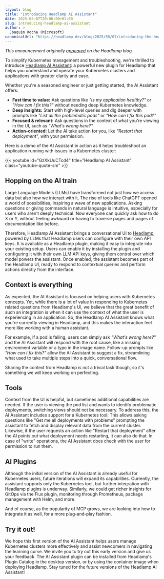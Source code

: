 ```yaml
---
layout: blog
title: "Introducing Headlamp AI Assistant"
date: 2025-08-07T20:00:00+01:00
slug: introducing-headlamp-ai-assistant
author: >
  Joaquim Rocha (Microsoft)
canonicalUrl: "https://headlamp.dev/blog/2025/08/07/introducing-the-headlamp-ai-assistant"
---
```


_This announcement originally [appeared](https://headlamp.dev/blog/2025/08/07/introducing-the-headlamp-ai-assistant) on the Headlamp blog._

To simplify Kubernetes management and troubleshooting, we're thrilled to
introduce [Headlamp AI Assistant](https://github.com/headlamp-k8s/plugins/tree/main/ai-assistant#readme): a powerful new plugin for Headlamp that helps
you understand and operate your Kubernetes clusters and applications with
greater clarity and ease.

Whether you're a seasoned engineer or just getting started, the AI Assistant offers:
* **Fast time to value:** Ask questions like _"Is my application healthy?"_ or
  _"How can I fix this?"_ without needing deep Kubernetes knowledge.
* **Deep insights:** Start with high-level queries and dig deeper with prompts
  like _"List all the problematic pods"_ or _"How can I fix this pod?"_
* **Focused & relevant:** Ask questions in the context of what you're viewing
  in the UI, such as _"What's wrong here?"_
* **Action-oriented:** Let the AI take action for you, like _"Restart that
  deployment"_, with your permission.

Here is a demo of the AI Assistant in action as it helps troubleshoot an
application running with issues in a Kubernetes cluster:

{{< youtube id="GzXkUuCTcd4" title="Headlamp AI Assistant" class="youtube-quote-sm" >}}

## Hopping on the AI train

Large Language Models (LLMs) have transformed not just how we access data but
also how we interact with it. The rise of tools like ChatGPT opened a world of
possibilities, inspiring a wave of new applications. Asking questions or giving
commands in natural language is intuitive, especially for users who aren't deeply
technical. Now everyone can quickly ask how to do X or Y, without feeling awkward
or having to traverse pages and pages of documentation like before.

Therefore, Headlamp AI Assistant brings a conversational UI to [Headlamp](https://headlamp.dev),
powered by LLMs that Headlamp users can configure with their own API keys.
It is available as a Headlamp plugin, making it easy to integrate into your
existing setup. Users can enable it by installing the plugin and configuring
it with their own LLM API keys, giving them control over which model powers
the assistant. Once enabled, the assistant becomes part of the Headlamp UI,
ready to respond to contextual queries and perform actions directly from the
interface.

## Context is everything

As expected, the AI Assistant is focused on helping users with Kubernetes
concepts. Yet, while there is a lot of value in responding to Kubernetes
related questions from Headlamp's UI, we believe that the great benefit of such
an integration is when it can use the context of what the user is experiencing
in an application. So, the Headlamp AI Assistant knows what you're currently
viewing in Headlamp, and this makes the interaction feel more like working
with a human assistant.

For example, if a pod is failing, users can simply ask _"What's wrong here?"_
and the AI Assistant will respond with the root cause, like a missing
environment variable or a typo in the image name. Follow-up prompts like
_"How can I fix this?"_ allow the AI Assistant to suggest a fix, streamlining
what used to take multiple steps into a quick, conversational flow.

Sharing the context from Headlamp is not a trivial task though, so it's
something we will keep working on perfecting.

## Tools

Context from the UI is helpful, but sometimes additional capabilities are
needed. If the user is viewing the pod list and wants to identify problematic
deployments, switching views should not be necessary. To address this, the AI
Assistant includes support for a Kubernetes tool. This allows asking questions
like "Get me all deployments with problems" prompting the assistant to fetch
and display relevant data from the current cluster. Likewise, if the user
requests an action like "Restart that deployment" after the AI points out what
deployment needs restarting, it can also do that. In case of "write"
operations, the AI Assistant does check with the user for permission to run them.

## AI Plugins

Although the initial version of the AI Assistant is already useful for
Kubernetes users, future iterations will expand its capabilities. Currently,
the assistant supports only the Kubernetes tool, but further integration with
Headlamp plugins is underway. Similarly, we could get richer insights for
GitOps via the Flux plugin, monitoring through Prometheus, package management
with Helm, and more.

And of course, as the popularity of MCP grows, we are looking into how to
integrate it as well, for a more plug-and-play fashion.

## Try it out!

We hope this first version of the AI Assistant helps users manage Kubernetes
clusters more effectively and assist newcomers in navigating the learning
curve. We invite you to try out this early version and give us your feedback.
The AI Assistant plugin can be installed from Headlamp's Plugin Catalog in the
desktop version, or by using the container image when deploying Headlamp.
Stay tuned for the future versions of the Headlamp AI Assistant!

